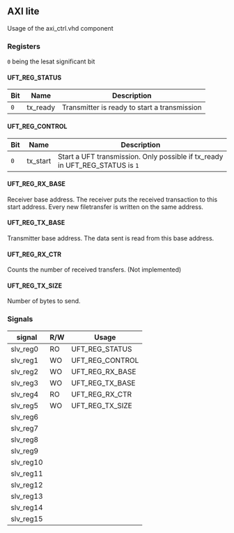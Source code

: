 

## AXI lite
Usage of the axi_ctrl.vhd component

### Registers
`0` being the lesat significant bit

#### UFT_REG_STATUS
| Bit           | Name          | Description |
| ------------- | ------------- | ----------- |
| `0`   		| tx_ready      | Transmitter is ready to start a transmission |

#### UFT_REG_CONTROL
| Bit           | Name          | Description |
| ------------- | ------------- | ----------- |
| `0`   		| tx_start      | Start a UFT transmission. Only possible if tx_ready in UFT_REG_STATUS is `1` |

#### UFT_REG_RX_BASE
Receiver base address. The receiver puts the received transaction to this start address. Every new filetransfer is written on the same address.

#### UFT_REG_TX_BASE
Transmitter base address. The data sent is read from this base address.

#### UFT_REG_RX_CTR
Counts the number of received transfers. (Not implemented)

#### UFT_REG_TX_SIZE
Number of bytes to send.

### Signals

| signal        | R/W | Usage           |
| ------------- | --- | ------------- |
| slv_reg0 		| RO  | UFT_REG_STATUS |
| slv_reg1 		| WO  | UFT_REG_CONTROL |
| slv_reg2 		| WO  | UFT_REG_RX_BASE |
| slv_reg3 		| WO  | UFT_REG_TX_BASE |
| slv_reg4 		| RO  | UFT_REG_RX_CTR |
| slv_reg5 		| WO  | UFT_REG_TX_SIZE |
| slv_reg6 		|     |  |
| slv_reg7 		|     |  |
| slv_reg8 		|     |  |
| slv_reg9 		|     |  |
| slv_reg10 	|     |  |
| slv_reg11 	|     |  |
| slv_reg12 	|     |  |
| slv_reg13 	|     |  |
| slv_reg14 	|     |  |
| slv_reg15 	|     |  |